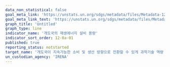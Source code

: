 ```yaml
---
data_non_statistical: false
goal_meta_link: 'https://unstats.un.org/sdgs/metadata/files/Metadata-12-0a-01.pdf'
goal_meta_link_text: 'https://unstats.un.org/sdgs/metadata/files/Metadata-12-0a-01.pdf'
graph_title: 'Untitled'
graph_type: line
indicator_name: '개도국의 재생에너지 설비 용량'
indicator_sort_order: 12-0a-01
published: true
reporting_status: notstarted
target_name: '개도국이 지속가능한 소비 및 생산 방향으로 전환할 수 있게 과학기술 역량 강화 지원'
un_custodian_agency: 'IRENA'
---
```

